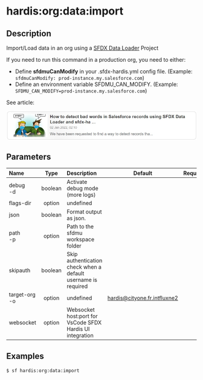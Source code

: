 <!-- This file has been generated with command 'sf hardis:doc:plugin:generate'. Please do not update it manually or it may be overwritten -->
# hardis:org:data:import

## Description

Import/Load data in an org using a [SFDX Data Loader](https://help.sfdmu.com/) Project

If you need to run this command in a production org, you need to either:

- Define **sfdmuCanModify** in your .sfdx-hardis.yml config file. (Example: `sfdmuCanModify: prod-instance.my.salesforce.com`)
- Define an environment variable SFDMU_CAN_MODIFY. (Example: `SFDMU_CAN_MODIFY=prod-instance.my.salesforce.com`)

See article:

[![How to detect bad words in Salesforce records using SFDX Data Loader and sfdx-hardis](https://github.com/hardisgroupcom/sfdx-hardis/raw/main/docs/assets/images/article-badwords.jpg)](https://nicolas.vuillamy.fr/how-to-detect-bad-words-in-salesforce-records-using-sfdx-data-loader-and-sfdx-hardis-171db40a9bac)


## Parameters

|Name|Type|Description|Default|Required|Options|
|:---|:--:|:----------|:-----:|:------:|:-----:|
|debug<br/>-d|boolean|Activate debug mode (more logs)||||
|flags-dir|option|undefined||||
|json|boolean|Format output as json.||||
|path<br/>-p|option|Path to the sfdmu workspace folder||||
|skipauth|boolean|Skip authentication check when a default username is required||||
|target-org<br/>-o|option|undefined|hardis@cityone.fr.intfluxne2|||
|websocket|option|Websocket host:port for VsCode SFDX Hardis UI integration||||

## Examples

```shell
$ sf hardis:org:data:import
```


